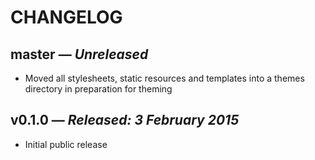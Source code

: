# CHANGELOG

## **master** &mdash; *Unreleased*

* Moved all stylesheets, static resources and templates into a themes directory in preparation for theming

## **v0.1.0** &mdash; *Released: 3 February 2015*

* Initial public release
